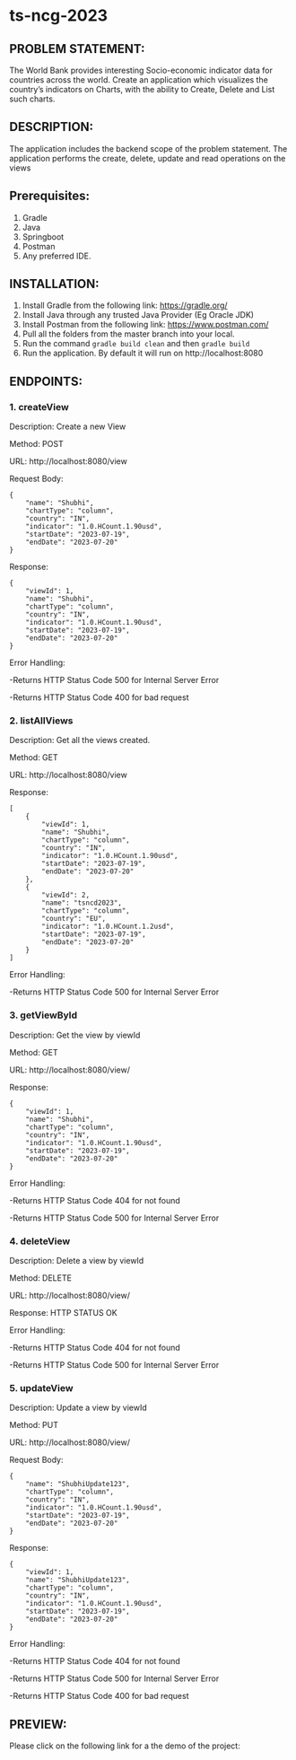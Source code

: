 # ts-ncg-2023

## PROBLEM STATEMENT:
The World Bank provides interesting Socio-economic indicator data for countries across the world. Create an application which visualizes the country’s indicators on Charts, with the ability to Create, Delete and List such charts.

## DESCRIPTION:
The application includes the backend scope of the problem statement. The application performs the create, delete, update and read operations on the views 

## Prerequisites:
1. Gradle
2. Java
3. Springboot
4. Postman
5. Any preferred IDE.

## INSTALLATION:
1. Install Gradle from the following link: https://gradle.org/
2. Install Java through any trusted Java Provider (Eg Oracle JDK)
3. Install Postman from the following link: https://www.postman.com/
4. Pull all the folders from the master branch into your local.
5. Run the command `gradle build clean` and then `gradle build`
6. Run the application. By default it will run on http://localhost:8080

## ENDPOINTS:

### 1. createView 
Description: Create a new View 


Method: POST


URL: http://localhost:8080/view


Request Body:


```
{   
    "name": "Shubhi",
    "chartType": "column",
    "country": "IN",
    "indicator": "1.0.HCount.1.90usd",
    "startDate": "2023-07-19",
    "endDate": "2023-07-20"
}
```


Response: 


```
{
    "viewId": 1,
    "name": "Shubhi",
    "chartType": "column",
    "country": "IN",
    "indicator": "1.0.HCount.1.90usd",
    "startDate": "2023-07-19",
    "endDate": "2023-07-20"
}
```


Error Handling:

-Returns HTTP Status Code 500 for Internal Server Error

-Returns HTTP Status Code 400 for bad request



### 2. listAllViews
Description: Get all the views created. 

Method: GET

URL: http://localhost:8080/view

Response: 

```
[
    {
        "viewId": 1,
        "name": "Shubhi",
        "chartType": "column",
        "country": "IN",
        "indicator": "1.0.HCount.1.90usd",
        "startDate": "2023-07-19",
        "endDate": "2023-07-20"
    },
    {
        "viewId": 2,
        "name": "tsncd2023",
        "chartType": "column",
        "country": "EU",
        "indicator": "1.0.HCount.1.2usd",
        "startDate": "2023-07-19",
        "endDate": "2023-07-20"
    }
]
```

Error Handling:

-Returns HTTP Status Code 500 for Internal Server Error

### 3. getViewById

Description: Get the view by viewId

Method: GET

URL: http://localhost:8080/view/<viewId>

Response: 

```
{
    "viewId": 1,
    "name": "Shubhi",
    "chartType": "column",
    "country": "IN",
    "indicator": "1.0.HCount.1.90usd",
    "startDate": "2023-07-19",
    "endDate": "2023-07-20"
}
```

Error Handling:

-Returns HTTP Status Code 404 for not found

-Returns HTTP Status Code 500 for Internal Server Error


### 4. deleteView

Description: Delete a view by viewId

Method: DELETE

URL: http://localhost:8080/view/<viewId>

Response: HTTP STATUS OK

Error Handling:

-Returns HTTP Status Code 404 for not found

-Returns HTTP Status Code 500 for Internal Server Error


### 5. updateView

Description: Update a view by viewId

Method: PUT

URL: http://localhost:8080/view/<viewId>

Request Body:

```
{   
    "name": "ShubhiUpdate123",
    "chartType": "column",
    "country": "IN",
    "indicator": "1.0.HCount.1.90usd",
    "startDate": "2023-07-19",
    "endDate": "2023-07-20"
}
```

Response: 

```
{
    "viewId": 1,
    "name": "ShubhiUpdate123",
    "chartType": "column",
    "country": "IN",
    "indicator": "1.0.HCount.1.90usd",
    "startDate": "2023-07-19",
    "endDate": "2023-07-20"
}
```

Error Handling:

-Returns HTTP Status Code 404 for not found

-Returns HTTP Status Code 500 for Internal Server Error

-Returns HTTP Status Code 400 for bad request


## PREVIEW: 

Please click on the following link for a the demo of the project: 
